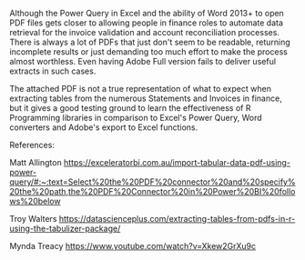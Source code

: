 Although the Power Query in Excel and the ability of Word 2013+ to open PDF files gets closer to allowing people in finance roles to automate data retrieval for the invoice 
validation and account reconciliation processes. There is always a lot of PDFs that just don't seem to be readable, returning incomplete results or just demanding too much effort
to make the process almost worthless. Even having Adobe Full version fails to deliver useful extracts in such cases.

The attached PDF is not a true representation of what to expect when extracting tables from the numerous Statements and Invoices in finance, but it gives a good testing ground to 
learn the effectiveness of R Programming libraries in comparison to Excel's Power Query, Word converters and Adobe's export to Excel functions.

References:

Matt Allington
https://exceleratorbi.com.au/import-tabular-data-pdf-using-power-query/#:~:text=Select%20the%20PDF%20connector%20and%20specify%20the%20path,the%20PDF%20Connector%20in%20Power%20BI%20follows%20below

Troy Walters
https://datascienceplus.com/extracting-tables-from-pdfs-in-r-using-the-tabulizer-package/

Mynda Treacy
https://www.youtube.com/watch?v=Xkew2GrXu9c
